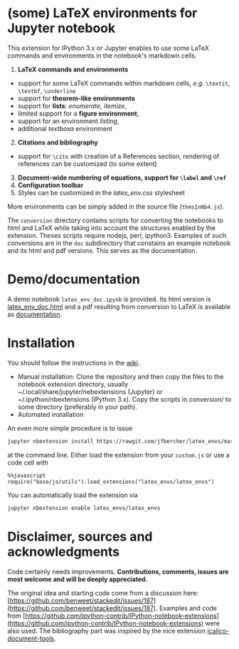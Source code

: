 (some) LaTeX environments for Jupyter notebook
==============================================

This extension for IPython 3.x or Jupyter enables to use some LaTeX commands and environments in the notebook's markdown cells. 

1. **LaTeX commands and environments**
 - support for some LaTeX commands within markdown cells, *e.g.* `\textit`, `\textbf`, `\underline`
 -  support for **theorem-like environments**
 -  support for **lists**: *enumerate, itemize*,  
 -  limited support for a **figure environment**,
 -  support for an environment *listing*,
 -  additional *textboxa* environment
2. **Citations and bibliography**
 -  support for `\cite` with creation of a References section, rendering of references can be customized (to some extent)
3. **Document-wide numbering of equations, support for `\label` and `\ref`**
4. **Configuration toolbar**
5. Styles can be customized in the *latex\_env.css* stylesheet

More environments can be simply added in the source file (`thmsInNb4.js`). 

The `conversion` directory contains scripts for converting the notebooks to html and LaTeX while taking into account the structures 
enabled by the extension. Theses scripts require nodejs, perl, ipython3. Examples of such conversions are in the `doc` subdirectory that constains an example notebook and its html and pdf versions. This serves as the documentation.


Demo/documentation
==================

A demo notebook `latex_env_doc.ipynb` is provided. Its html version is [latex_env_doc.html](https://rawgit.com/jfbercher/latex_envs/master/doc/latex_env_doc.html) and a pdf resulting 
from conversion to LaTeX is available as [documentation](https://rawgit.com/jfbercher/latex_envs/master/doc/latex_env_doc.html). 


Installation
============

You should follow the instructions in the [wiki](https://github.com/ipython-contrib/Ipython-notebook-extensions/wiki). 
- Manual installation: Clone the repository and then copy the files to the notebook extension directory, usually ~/.local/share/jupyter/nebextensions (Jupyter) or ~/.ipython/nbextensions (IPython 3.x). Copy the scripts in conversion/ to some directory (preferably in your path).
- Automated installation

An even more simple procedure is to issue

``` bash
jupyter nbextension install https://rawgit.com/jfbercher/latex_envs/master/latex_envs.zip  --user
```

at the command line.
Either load the extension from your `custom.js` or use a code cell with

```jupyter
%%javascript
require("base/js/utils").load_extensions("latex_envs/latex_envs")
```

You can automatically load the extension via

```bash
jupyter nbextension enable latex_envs/latex_envs
```


Disclaimer, sources and acknowledgments
=======================================

Code certainly needs improvements. **Contributions, comments, issues are most welcome and will be deeply appreciated.**

The original idea and starting code come from a discussion here: [https://github.com/benweet/stackedit/issues/187](https://github.com/benweet/stackedit/issues/187). Examples and code from [https://github.com/ipython-contrib/IPython-notebook-extensions](https://github.com/ipython-contrib/IPython-notebook-extensions) were also used. The bibliography part was inspired by the nice extension  [icalico-document-tools](https://bitbucket.org/ipre/calico/downloads/).
